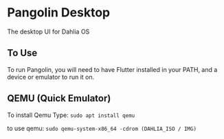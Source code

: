 # Pangolin Desktop

The desktop UI for Dahlia OS

## To Use

To run Pangolin, you will need to have Flutter installed in your PATH, and a device or emulator to run it on.

## QEMU (Quick Emulator)

To install Qemu Type: `sudo apt install qemu`

to use qemu: `sudo qemu-system-x86_64 -cdrom (DAHLIA_ISO / IMG)`
